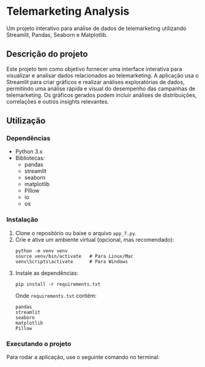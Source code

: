 # Telemarketing Analysis

Um projeto interativo para análise de dados de telemarketing utilizando Streamlit, Pandas, Seaborn e Matplotlib.

## Descrição do projeto

Este projeto tem como objetivo fornecer uma interface interativa para visualizar e analisar dados relacionados ao telemarketing. A aplicação usa o Streamlit para criar gráficos e realizar análises exploratórias de dados, permitindo uma análise rápida e visual do desempenho das campanhas de telemarketing. Os gráficos gerados podem incluir análises de distribuições, correlações e outros insights relevantes.

## Utilização

### Dependências

* Python 3.x
* Bibliotecas:
  * pandas
  * streamlit
  * seaborn
  * matplotlib
  * Pillow
  * io
  * os

### Instalação

1. Clone o repositório ou baixe o arquivo `app_7.py`.
2. Crie e ative um ambiente virtual (opcional, mas recomendado):
    ```
    python -m venv venv
    source venv/bin/activate   # Para Linux/Mac
    venv\Scripts\activate      # Para Windows
    ```
3. Instale as dependências:
    ```
    pip install -r requirements.txt
    ```
    Onde `requirements.txt` contém:
    ```
    pandas
    streamlit
    seaborn
    matplotlib
    Pillow
    ```

### Executando o projeto

Para rodar a aplicação, use o seguinte comando no terminal:
